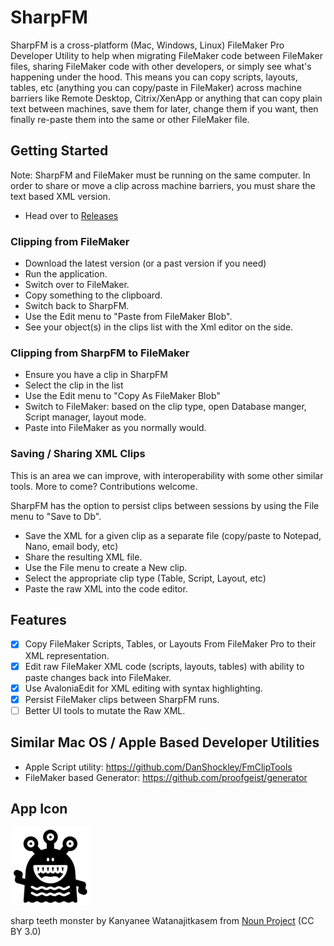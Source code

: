# SharpFM

SharpFM is a cross-platform (Mac, Windows, Linux) FileMaker Pro Developer Utility to help when migrating FileMaker code between FileMaker files, sharing FileMaker code with other developers, or simply see what's happening under the hood. This means you can copy scripts, layouts, tables, etc (anything you can copy/paste in FileMaker) across machine barriers like Remote Desktop, Citrix/XenApp or anything that can copy plain text between machines, save them for later, change them if you want, then finally re-paste them into the same or other FileMaker file.

## Getting Started

Note: SharpFM and FileMaker must be running on the same computer. In order to share or move a clip across machine barriers, you must share the text based XML version.

- Head over to [Releases](https://github.com/fuzzzerd/SharpFM/releases)

### Clipping from FileMaker

- Download the latest version (or a past version if you need)
- Run the application.
- Switch over to FileMaker.
- Copy something to the clipboard.
- Switch back to SharpFM.
- Use the Edit menu to "Paste from FileMaker Blob".
- See your object(s) in the clips list with the Xml editor on the side.

### Clipping from SharpFM to FileMaker

- Ensure you have a clip in SharpFM
- Select the clip in the list
- Use the Edit menu to "Copy As FileMaker Blob"
- Switch to FileMaker: based on the clip type, open Database manger, Script manager, layout mode.
- Paste into FileMaker as you normally would.

### Saving / Sharing XML Clips

This is an area we can improve, with interoperability with some other similar tools. More to come? Contributions welcome.

SharpFM has the option to persist clips between sessions by using the File menu to "Save to Db".

- Save the XML for a given clip as a separate file (copy/paste to Notepad, Nano, email body, etc)
- Share the resulting XML file.
- Use the File menu to create a New clip.
- Select the appropriate clip type (Table, Script, Layout, etc)
- Paste the raw XML into the code editor.

## Features

- [x] Copy FileMaker Scripts, Tables, or Layouts From FileMaker Pro to their XML representation.
- [x] Edit raw FileMaker XML code (scripts, layouts, tables) with ability to paste changes back into FileMaker.
- [x] Use AvaloniaEdit for XML editing with syntax highlighting.
- [x] Persist FileMaker clips between SharpFM runs.
- [ ] Better UI tools to mutate the Raw XML.

## Similar Mac OS / Apple Based Developer Utilities

- Apple Script utility: https://github.com/DanShockley/FmClipTools
- FileMaker based Generator: https://github.com/proofgeist/generator

## App Icon

![Sharp FM](SharpFM.App/Assets/noun-sharp-teeth-monster-4226695.small.png)

sharp teeth monster by Kanyanee Watanajitkasem from [Noun Project](https://thenounproject.com/browse/icons/term/sharp-teeth-monster/) (CC BY 3.0)
